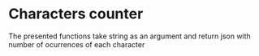 # Characters counter

The presented functions take string as an argument and return json with number of ocurrences of each character